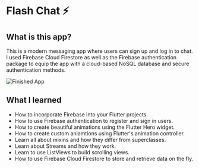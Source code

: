 

# Flash Chat ⚡️

## What is this app?

This is a modern messaging app where users can sign up and log in to chat. I used Firebase Cloud Firestore as well as the Firebase authentication package to equip the app with a cloud-based NoSQL database and secure authentication methods. 



![Finished App](https://github.com/londonappbrewery/Images/blob/master/flash_chat_flutter_demo.gif)

## What I learned

- How to incorporate Firebase into your Flutter projects.
- How to use Firebase authentication to register and sign in users.
- How to create beautiful animations using the Flutter Hero widget.
- How to create custom aniamtions using Flutter's animation controller. 
- Learn all about mixins and how they differ from superclasses.
- Learn about Streams and how they work.
- Learn to use ListViews to build scrolling views.
- How to use Firebase Cloud Firestore to store and retrieve data on the fly.


